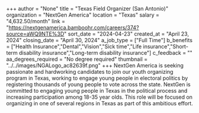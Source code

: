 +++
author = "None"
title = "Texas Field Organizer (San Antonio)"
organization = "NextGen America"
location = "Texas"
salary = "4,632.50/month"
link = "https://nextgenamerica.bamboohr.com/careers/374?source=aWQ9NTE%3D"
sort_date = "2024-04-23"
created_at = "April 23, 2024"
closing_date = "April 30, 2024"
a_job_type = ["Full Time"]
b_benefits = ["Health Insurance","Dental","Vision","Sick time","Life insurance","Short-term disability insurance","Long-term disability insurance"]
c_feedback = ""
aa_degrees_required = "No degree required"
thumbnail = "../../images/NGALogo_ac82639f.png"
+++
NextGen America is seeking passionate and hardworking candidates to join our youth organizing program in Texas, working to engage young people in electoral politics by registering thousands of young people to vote across the state. NextGen is committed to engaging young people in Texas in the political process and increasing participation among 18-35 year olds. This role will be focused on organizing in one of several regions in Texas as part of this ambitious effort. 